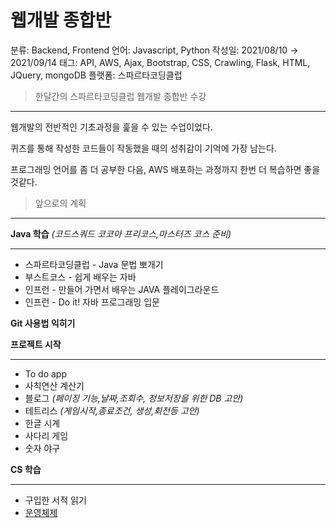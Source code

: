 # 웹개발 종합반

분류: Backend, Frontend
언어: Javascript, Python
작성일: 2021/08/10 → 2021/09/14
태그: API, AWS, Ajax, Bootstrap, CSS, Crawling, Flask, HTML, JQuery, mongoDB
플랫폼: 스파르타코딩클럽

> 한달간의 스파르타코딩클럽 웹개발 종합반 수강
> 

---

웹개발의 전반적인 기초과정을 훑을 수 있는 수업이었다.

퀴즈를 통해 작성한 코드들이 작동했을 때의 성취감이 기억에 가장 남는다.

프로그래밍 언어를 좀 더 공부한 다음, AWS 배포하는 과정까지 한번 더 복습하면 좋을것같다.

> 앞으로의 계획
> 

---

**Java 학습** *(코드스쿼드 코코아 프리코스,마스터즈 코스 준비)*

---

- 스파르타코딩클럽 - Java 문법 뽀개기
- 부스트코스 - 쉽게 배우는 자바
- 인프런 - 만들어 가면서 배우는 JAVA 플레이그라운드
- 인프런 - Do it! 자바 프로그래밍 입문

**Git 사용법 익히기**

**프로젝트 시작**

---

- To do app
- 사칙연산 계산기
- 블로그 *(페이징 기능,날짜,조회수, 정보저장을 위한 DB 고안)*
- 테트리스 *(게임시작,종료조건, 생성,회전등 고안)*
- 한글 시계
- 사다리 게임
- 숫자 야구

**CS 학습**

---

- 구입한 서적 읽기
- [운영체제](http://www.kocw.net/home/search/kemView.do?kemId=1046323&ar=pop)